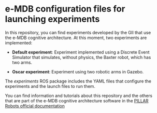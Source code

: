 # e-MDB configuration files for launching experiments

In this repository, you can find experiments developed by the GII that use the e-MDB cognitive architecture. At this moment, two experiments are implemented:

- **Default experiment**: Experiment implemented using a Discrete Event Simulator that simulates, without physics, the Baxter robot, which has two arms.

- **Oscar experiment**: Experiment using two robotic arms in Gazebo.

The *experiments* ROS package includes the YAML files that configure the experiments and the launch files to run them.

You can find information and tutorials about this repository and the others that are part of the e-MDB cognitive architecture software in the [PILLAR Robots official documentation](https://docs.pillar-robots.eu/en/latest/)

